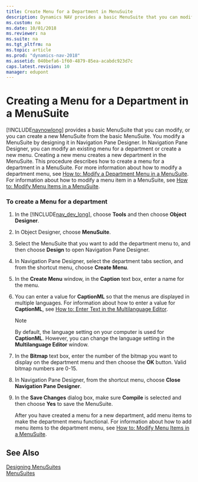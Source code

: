 ```yaml
---
title: Create Menu for a Department in MenuSuite
description: Dynamics NAV provides a basic MenuSuite that you can modify or create a new one from the basic one by designing it in Navigation Pane Designer.
ms.custom: na
ms.date: 10/01/2018
ms.reviewer: na
ms.suite: na
ms.tgt_pltfrm: na
ms.topic: article
ms.prod: "dynamics-nav-2018"
ms.assetid: 040befa6-1f60-4879-85ea-acabdc923d7c
caps.latest.revision: 10
manager: edupont
---
```

# Creating a Menu for a Department in a MenuSuite 
[!INCLUDE[navnowlong](includes/navnowlong_md.md)] provides a basic MenuSuite that you can modify, or you can create a new MenuSuite from the basic MenuSuite. You modify a MenuSuite by designing it in Navigation Pane Designer. In Navigation Pane Designer, you can modify an existing menu for a department or create a new menu. Creating a new menu creates a new department in the MenuSuite. This procedure describes how to create a menu for a department in a MenuSuite. For more information about how to modify a department menu, see [How to: Modify a Department Menu in a MenuSuite](How-to--Modify-a-Department-Menu-in-a-MenuSuite.md). For information about how to modify a menu item in a MenuSuite, see [How to: Modify Menu Items in a MenuSuite](How-to--Modify-Menu-Items-in-a-MenuSuite.md).  
  
### To create a Menu for a department  
  
1.  In the [!INCLUDE[nav_dev_long](includes/nav_dev_long_md.md)], choose **Tools** and then choose **Object Designer**.  
  
2.  In Object Designer, choose **MenuSuite**.  
  
3.  Select the MenuSuite that you want to add the department menu to, and then choose **Design** to open Navigation Pane Designer.  
  
4.  In Navigation Pane Designer, select the department tabs section, and from the shortcut menu, choose **Create Menu**.  
  
5.  In the **Create Menu** window, in the **Caption** text box, enter a name for the menu.  
  
6.  You can enter a value for **CaptionML** so that the menus are displayed in multiple languages. For information about how to enter a value for **CaptionML**, see [How to: Enter Text in the Multilanguage Editor](How-to--Enter-Text-in-the-Multilanguage-Editor.md).  
  
    > [!NOTE]  
    >  By default, the language setting on your computer is used for **CaptionML**. However, you can change the language setting in the **Multilanguage Editor** window.  
  
7.  In the **Bitmap** text box, enter the number of the bitmap you want to display on the department menu and then choose the **OK** button. Valid bitmap numbers are 0-15.  
  
8.  In Navigation Pane Designer, from the shortcut menu, choose **Close Navigation Pane Designer**.  
  
9. In the **Save Changes** dialog box, make sure **Compile** is selected and then choose **Yes** to save the MenuSuite.  
  
     After you have created a menu for a new department, add menu items to make the department menu functional. For information about how to add menu items to the department menu, see [How to: Modify Menu Items in a MenuSuite](How-to--Modify-Menu-Items-in-a-MenuSuite.md).  
  
## See Also  
 [Designing MenuSuites](Designing-MenuSuites.md)   
 [MenuSuites](MenuSuites.md)